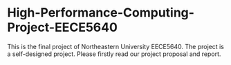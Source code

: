# High-Performance-Computing-Project-EECE5640
This is the final project of Northeastern University EECE5640. The project is a self-designed project. Please firstly read our project proposal and report.
